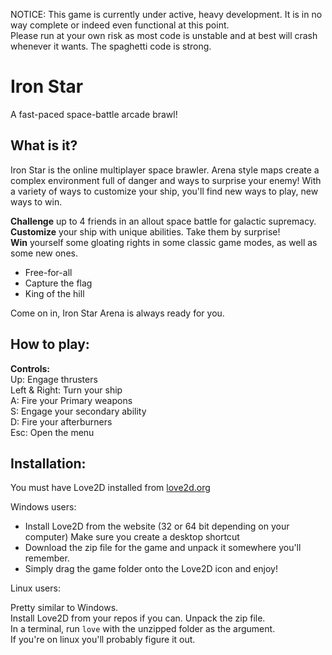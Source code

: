 NOTICE: This game is currently under active, heavy development.  It is in no way complete or indeed even functional at this point.  
Please run at your own risk as most code is unstable and at best will crash whenever it wants.  The spaghetti code is strong.

# Iron Star
A fast-paced space-battle arcade brawl!
## What is it?

Iron Star is the online multiplayer space brawler. Arena style maps create a complex environment
full of danger and ways to surprise your enemy! With a variety of ways to customize your ship,
you'll find new ways to play, new ways to win.

**Challenge** up to 4 friends in an allout space battle for galactic supremacy.<br>
**Customize** your ship with unique abilities. Take them by surprise!<br>
**Win** yourself some gloating rights in some classic game modes, as well as some new ones.<br>

- Free-for-all
- Capture the flag
- King of the hill

Come on in, Iron Star Arena is always ready for you.

## How to play:

**Controls:**<br>
  Up: Engage thrusters<br>
  Left & Right: Turn your ship<br>
  A: Fire your Primary weapons<br>
  S: Engage your secondary ability<br>
  D: Fire your afterburners<br>
  Esc: Open the menu<br>

## Installation:

You must have Love2D installed from [love2d.org](http://love2d.org)

Windows users:

- Install Love2D from the website (32 or 64 bit depending on your computer)
  Make sure you create a desktop shortcut
- Download the zip file for the game and unpack it somewhere you'll remember.
- Simply drag the game folder onto the Love2D icon and enjoy!

Linux users:

  Pretty similar to Windows.<br>
  Install Love2D from your repos if you can. Unpack the zip file.  
  In a terminal, run `love` with the unzipped folder as the argument.  
  If you're on linux you'll probably figure it out.  

